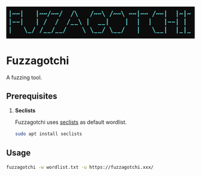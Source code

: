 ![logo](https://raw.githubusercontent.com/hideckies/fuzzagotchi/main/img/logo.png?token=GHSAT0AAAAAABWMAINRLCHXU6PTWUWLPGV6YXZFOXQ)

# Fuzzagotchi

A fuzzing tool.

## Prerequisites

1. **Seclists**

    Fuzzagotchi uses [seclists](https://github.com/danielmiessler/SecLists) as default wordlist.

    ```sh
    sudo apt install seclists
    ```

## Usage

```sh
fuzzagotchi -w wordlist.txt -u https://fuzzagotchi.xxx/
```
